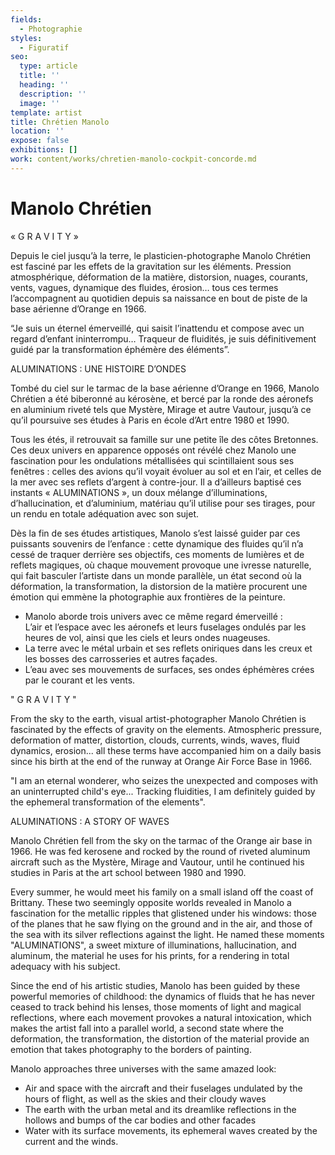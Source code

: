 ```yaml
---
fields:
  - Photographie
styles:
  - Figuratif
seo:
  type: article
  title: ''
  heading: ''
  description: ''
  image: ''
template: artist
title: Chrétien Manolo
location: ''
expose: false
exhibitions: []
work: content/works/chretien-manolo-cockpit-concorde.md
---
```

# Manolo Chrétien

« G R A V I T Y »

Depuis le ciel jusqu’à la terre, le plasticien-photographe Manolo Chrétien est fasciné par les effets de la gravitation sur les éléments. Pression atmosphérique, déformation de la matière, distorsion, nuages, courants, vents, vagues, dynamique des fluides, érosion… tous ces termes l’accompagnent au quotidien depuis sa naissance en bout de piste de la base aérienne d’Orange en 1966.

“Je suis un éternel émerveillé, qui saisit l’inattendu et compose avec un regard d’enfant ininterrompu… Traqueur de fluidités, je suis définitivement guidé par la transformation éphémère des éléments”.

ALUMINATIONS : UNE HISTOIRE D’ONDES

Tombé du ciel sur le tarmac de la base aérienne d’Orange en 1966, Manolo Chrétien a été biberonné au kérosène, et bercé par la ronde des aéronefs en aluminium riveté tels que Mystère, Mirage et autre Vautour, jusqu’à ce qu’il poursuive ses études à Paris en école d’Art entre 1980 et 1990.

Tous les étés, il retrouvait sa famille sur une petite île des côtes Bretonnes. Ces deux univers en apparence opposés ont révélé chez Manolo une fascination pour les ondulations métallisées qui scintillaient sous ses fenêtres : celles des avions qu’il voyait évoluer au sol et en l’air, et celles de la mer avec ses reflets d’argent à contre-jour. Il a d’ailleurs baptisé ces instants « ALUMINATIONS », un doux mélange d’illuminations, d’hallucination, et d’aluminium, matériau qu’il utilise pour ses tirages, pour un rendu en totale adéquation avec son sujet.

Dès la fin de ses études artistiques, Manolo s’est laissé guider par ces puissants souvenirs de l’enfance : cette dynamique des fluides qu’il n’a cessé de traquer derrière ses objectifs, ces moments de lumières et de reflets magiques, où chaque mouvement provoque une ivresse naturelle, qui fait basculer l’artiste dans un monde parallèle, un état second où la déformation, la transformation, la distorsion de la matière procurent une émotion qui emmène la photographie aux frontières de la peinture.

* Manolo aborde trois univers avec ce même regard émerveillé :  
  L’air et l’espace avec les aéronefs et leurs fuselages ondulés par les heures de vol, ainsi que les ciels et leurs ondes nuageuses.
* La terre avec le métal urbain et ses reflets oniriques dans les creux et les bosses des carrosseries et autres façades.
* L’eau avec ses mouvements de surfaces, ses ondes éphémères crées par le courant et les vents.

" G R A V I T Y "

From the sky to the earth, visual artist-photographer Manolo Chrétien is fascinated by the effects of gravity on the elements. Atmospheric pressure, deformation of matter, distortion, clouds, currents, winds, waves, fluid dynamics, erosion... all these terms have accompanied him on a daily basis since his birth at the end of the runway at Orange Air Force Base in 1966.

"I am an eternal wonderer, who seizes the unexpected and composes with an uninterrupted child's eye... Tracking fluidities, I am definitely guided by the ephemeral transformation of the elements".

ALUMINATIONS : A STORY OF WAVES

Manolo Chrétien fell from the sky on the tarmac of the Orange air base in 1966. He was fed kerosene and rocked by the round of riveted aluminum aircraft such as the Mystère, Mirage and Vautour, until he continued his studies in Paris at the art school between 1980 and 1990.

Every summer, he would meet his family on a small island off the coast of Brittany. These two seemingly opposite worlds revealed in Manolo a fascination for the metallic ripples that glistened under his windows: those of the planes that he saw flying on the ground and in the air, and those of the sea with its silver reflections against the light. He named these moments "ALUMINATIONS", a sweet mixture of illuminations, hallucination, and aluminum, the material he uses for his prints, for a rendering in total adequacy with his subject.

Since the end of his artistic studies, Manolo has been guided by these powerful memories of childhood: the dynamics of fluids that he has never ceased to track behind his lenses, those moments of light and magical reflections, where each movement provokes a natural intoxication, which makes the artist fall into a parallel world, a second state where the deformation, the transformation, the distortion of the material provide an emotion that takes photography to the borders of painting.

Manolo approaches three universes with the same amazed look: 

* Air and space with the aircraft and their fuselages undulated by the hours of flight, as well as the skies and their cloudy waves 
* The earth with the urban metal and its dreamlike reflections in the hollows and bumps of the car bodies and other facades 
* Water with its surface movements, its ephemeral waves created by the current and the winds.
